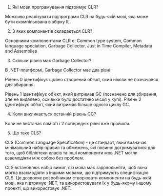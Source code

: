 1.  Які мови програмування підтримує CLR?

Можливо реалізувати підпрограми CLR на будь-якій мові, яка може бути скомпільована в збірку IL.

2.  З яких компонентів складається CLR?

Основними компонентами CLR є:
Common type system,
Common language speciation,
Garbage Collector,
Just in Time Compiler,
Metadata and Assemblies

3. Скільки рівнів має Garbage Collector?

В .NET-платформі, Garbage Collector має два рівні:

Рівень 0 ідентифікує щойно створений об’єкт, який ніколи не позначався для збирання. 

Рівень 1 ідентифікує об’єкт, який витримав GC (позначено для збирання, але не видалено, оскільки було достатньо місця у купі). Рівень 2 ідентифікує об’єкт, який витримав більше одного циклу GC.

4. Коли викликається останній рівень GC?

Коли не вистачає пам'яті і 2 попередніх рівні вже пройшли.

5. Що таке CLS?

CLS (Common Language Specification) - це стандарт, який визначає мінімальний набір правил та обмежень, які повинні дотримуватися для того, щоб бібліотеки класів та інші компоненти мов .NET могли взаємодіяти між собою без проблем.

CLS встановлює набір вимог, які мова має задовольняти, щоб вона могла взаємодіяти з іншими мовами, що підтримують специфікацію CLS. Це дозволяє розробникам створювати компоненти на будь-якій мові, яка підтримує .NET, та використовувати їх у будь-якому іншому проекті, що використовує .NET.
